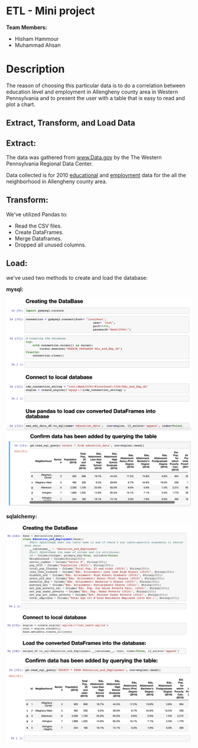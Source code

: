 # ETL - Mini project

**Team Members:**
- Hisham Hammour
- Muhammad Ahsan

# Description
The reason of choosing this particular data is to do a correlation between education level and employment in Allengheny county area in Western Pennsylvania and to present the user with a table that is easy to read and plot a chart.

## Extract, Transform, and Load Data



## Extract:

The data was gathered from www.Data.gov by the The Western Pennsylvania Regional Data Center.

Data collected is for 2010 [educational](https://data.wprdc.org/dataset/40188e1c-6d2e-4f20-9391-607bd3054949/resource/f7b19c6c-aa66-419b-b0e1-9998d7ddfcbc/download/education-income.csv) and [employment]( https://data.wprdc.org/dataset/40188e1c-6d2e-4f20-9391-607bd3054949/resource/fd095080-d32c-4669-8b62-c80f4f32723a/download/employment.csv) data for the all the neighborhood in Allengheny county area.



## Transform:

We've utilized Pandas to:
* Read the CSV files.
* Create DataFrames.
* Merge Dataframes.
* Dropped all unused columns.


## Load:

we've used two methods to create and load the database:

**mysql:**

<img src="images/Ver1_load_data.png">

<img src="images/Ver1_query.png">

**sqlalchemy:**

<img src="images/Ver2_load_data.png">

<img src="images/Ver2_query.png">


